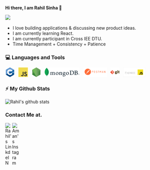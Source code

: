 <!--
**rahil-1407/rahil-1407** is a ✨ _special_ ✨ repository because its `README.md` (this file) appears on your GitHub profile.

Here are some ideas to get you started:

- 🔭 I’m currently working on ...
- 🌱 I’m currently learning ...
- 👯 I’m looking to collaborate on ...
- 🤔 I’m looking for help with ...
- 💬 Ask me about ...
- 📫 How to reach me: ...
- 😄 Pronouns: ...
- ⚡ Fun fact: ...
-->

<hi align="center"><strong> Hi there, I am Rahil Sinha 👋 </strong></h1>

<img src="https://storage.googleapis.com/gweb-uniblog-publish-prod/original_images/Dino_non-birthday_version.gif"/>
<br>

- I love building applications & discussing new product ideas.
- I am currently learning React.
- I am currently participant in Cross IEE DTU.
- Time Management + Consistency + Patience 

### 💻 Languages and Tools

<code><img height="30" src="https://github.com/rahil-1407/rahil-1407/blob/main/Images/cpp.png"></code>&nbsp;&nbsp;
<code><img height="30" src="https://github.com/rahil-1407/rahil-1407/blob/main/Images/javascript.png"></code>&nbsp;&nbsp;
<code><img height="30" src="https://github.com/rahil-1407/rahil-1407/blob/main/Images/nodejs.png"></code>&nbsp;&nbsp;
<code><img height="30" src="https://github.com/rahil-1407/rahil-1407/blob/main/Images/mongoDB.png"></code>&nbsp;&nbsp;
<code><img height="30" src="https://github.com/rahil-1407/rahil-1407/blob/main/Images/postman.png"></code>&nbsp;&nbsp;
<code><img height="30" src="https://github.com/rahil-1407/rahil-1407/blob/main/Images/git.png"></code>&nbsp;&nbsp;
<code><img height="30" src="https://github.com/rahil-1407/rahil-1407/blob/main/Images/express.png"></code>&nbsp;&nbsp;
&nbsp;&nbsp;

### ⚡ My Github Stats

![Rahil's github stats](https://github-readme-stats.vercel.app/api?username=rahil-1407&show_icons=true&theme=merko)

### Contact Me at.

<a href="https://www.linkedin.com/in/rahil-sinha-74655a154/">
  <img align="left" alt="Rahil's LinkdeIN" width="22px" src="https://cdn.jsdelivr.net/npm/simple-icons@v3/icons/linkedin.svg" />
</a>
<a href="https://www.facebook.com/sinha.rahil1">
  <img align="left" alt="Aman's Instagram" width="22px" src="https://cdn.jsdelivr.net/npm/simple-icons@v3/icons/facebook.svg" />
